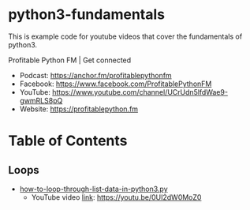 # python3-fundamentals
This is example code for youtube videos that cover the fundamentals of python3.

Profitable Python FM | Get connected
- Podcast: https://anchor.fm/profitablepythonfm
- Facebook: https://www.facebook.com/ProfitablePythonFM
- YouTube: https://www.youtube.com/channel/UCrUdn5lfdWae9-gwmRLS8pQ
- Website: https://profitablepython.fm


# Table of Contents

## Loops
- [how-to-loop-through-list-data-in-python3.py](./loops/how-to-loop-through-list-data-in-python3.py)
    - YouTube video [link](https://youtu.be/0UI2dW0MoZ0): https://youtu.be/0UI2dW0MoZ0
